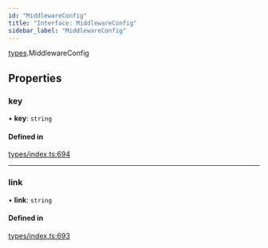 ```yaml
---
id: "MiddlewareConfig"
title: "Interface: MiddlewareConfig"
sidebar_label: "MiddlewareConfig"
---
```


[types](../../../modules/Types/Types.md).MiddlewareConfig

## Properties

### key

• **key**: `string`

#### Defined in

[types/index.ts:694](https://github.com/PolymeshAssociation/polymesh-sdk/blob/b6f9fb883/src/types/index.ts#L694)

___

### link

• **link**: `string`

#### Defined in

[types/index.ts:693](https://github.com/PolymeshAssociation/polymesh-sdk/blob/b6f9fb883/src/types/index.ts#L693)

